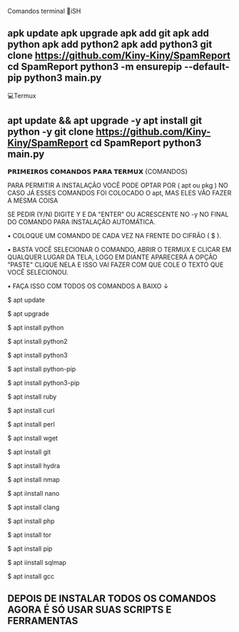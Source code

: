 Comandos terminal
📱iSH

apk update
apk upgrade
apk add git
apk add python
apk add python2
apk add python3
git clone https://github.com/Kiny-Kiny/SpamReport
cd SpamReport
python3 -m ensurepip --default-pip
python3 main.py
-------------------------------------------------------------------------
💻Termux

apt update && apt upgrade -y
apt install git python -y
git clone https://github.com/Kiny-Kiny/SpamReport
cd SpamReport
python3 main.py
-----------------------------------------------------------------------------------------------------------------------------------------------------------------------------------------------------
𝗣𝗥𝗜𝗠𝗘𝗜𝗥𝗢𝗦 𝗖𝗢𝗠𝗔𝗡𝗗𝗢𝗦 𝗣𝗔𝗥𝗔 𝗧𝗘𝗥𝗠𝗨𝗫
{COMANDOS}

PARA PERMITIR A INSTALAÇÃO VOCÊ PODE OPTAR POR ( apt ou pkg ) NO CASO JÁ ESSES COMANDOS FOI COLOCADO O apt, MAS ELES VÃO FAZER A MESMA COISA

SE PEDIR (Y/N) DIGITE Y E DA "ENTER" OU ACRESCENTE NO -y NO FINAL DO COMANDO PARA INSTALAÇÃO AUTOMÁTICA.

• COLOQUE UM COMANDO DE CADA VEZ NA FRENTE DO CIFRÃO ( $ ).

• BASTA VOCÊ SELECIONAR O COMANDO, ABRIR O TERMUX E CLICAR EM QUALQUER LUGAR DA TELA, LOGO EM DIANTE APARECERÁ A OPÇÃO "PASTE" CLIQUE NELA E ISSO VAI FAZER COM QUE COLE O TEXTO QUE VOCÊ SELECIONOU.

• FAÇA ISSO COM TODOS OS COMANDOS A BAIXO ↓

$ apt update

$ apt upgrade

$ apt install python

$ apt install python2

$ apt install python3

$ apt install python-pip

$ apt install python3-pip

$ apt install ruby

$ apt install curl

$ apt install perl

$ apt install wget

$ apt install git

$ apt install hydra

$ apt install nmap

$ apt iinstall nano

$ apt install clang

$ apt install php

$ apt install tor

$ apt install pip

$ apt iinstall sqlmap

$ apt install gcc

DEPOIS DE INSTALAR TODOS OS COMANDOS AGORA É SÓ USAR SUAS SCRIPTS E FERRAMENTAS
---------------------------------------------------------------------------------------------------------------------------------------------------------------------------
